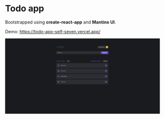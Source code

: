 # Todo app

Bootstrapped using **create-react-app** and **Mantine UI**.

Demo: https://todo-app-self-seven.vercel.app/

![My Image](todo-app.png)
